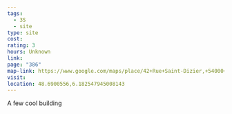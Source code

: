 ```yaml
---
tags:
  - 3S
  - site
type: site
cost: 
rating: 3
hours: Unknown
link: 
page: "386"
map-link: https://www.google.com/maps/place/42+Rue+Saint-Dizier,+54000+Nancy,+France/@48.6900073,6.1798675,17z/data=!3m1!4b1!4m6!3m5!1s0x4794986dcc205cff:0xaee0539e8fac0cae!8m2!3d48.6900038!4d6.1824424!16s%2Fg%2F11bw3zspss?entry=ttu&g_ep=EgoyMDI0MDkyNS4wIKXMDSoASAFQAw%3D%3D
visit: 
location: 48.6900556,6.182547945008143
---
```

A few cool building